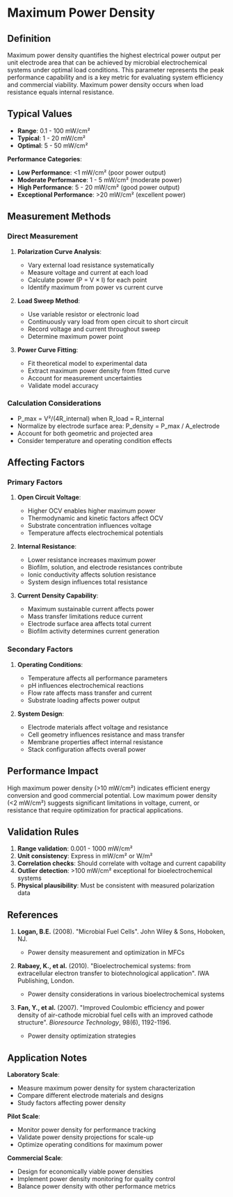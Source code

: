 <!--
Parameter ID: maximum_power_density
Category: electrical
Generated: 2025-01-16T12:39:00.000Z
-->

# Maximum Power Density

## Definition

Maximum power density quantifies the highest electrical power output per unit
electrode area that can be achieved by microbial electrochemical systems under
optimal load conditions. This parameter represents the peak performance
capability and is a key metric for evaluating system efficiency and commercial
viability. Maximum power density occurs when load resistance equals internal
resistance.

## Typical Values

- **Range**: 0.1 - 100 mW/cm²
- **Typical**: 1 - 20 mW/cm²
- **Optimal**: 5 - 50 mW/cm²

**Performance Categories**:

- **Low Performance**: <1 mW/cm² (poor power output)
- **Moderate Performance**: 1 - 5 mW/cm² (moderate power)
- **High Performance**: 5 - 20 mW/cm² (good power output)
- **Exceptional Performance**: >20 mW/cm² (excellent power)

## Measurement Methods

### Direct Measurement

1. **Polarization Curve Analysis**:
   - Vary external load resistance systematically
   - Measure voltage and current at each load
   - Calculate power (P = V × I) for each point
   - Identify maximum from power vs current curve

2. **Load Sweep Method**:
   - Use variable resistor or electronic load
   - Continuously vary load from open circuit to short circuit
   - Record voltage and current throughout sweep
   - Determine maximum power point

3. **Power Curve Fitting**:
   - Fit theoretical model to experimental data
   - Extract maximum power density from fitted curve
   - Account for measurement uncertainties
   - Validate model accuracy

### Calculation Considerations

- P_max = V²/(4R_internal) when R_load = R_internal
- Normalize by electrode surface area: P_density = P_max / A_electrode
- Account for both geometric and projected area
- Consider temperature and operating condition effects

## Affecting Factors

### Primary Factors

1. **Open Circuit Voltage**:
   - Higher OCV enables higher maximum power
   - Thermodynamic and kinetic factors affect OCV
   - Substrate concentration influences voltage
   - Temperature affects electrochemical potentials

2. **Internal Resistance**:
   - Lower resistance increases maximum power
   - Biofilm, solution, and electrode resistances contribute
   - Ionic conductivity affects solution resistance
   - System design influences total resistance

3. **Current Density Capability**:
   - Maximum sustainable current affects power
   - Mass transfer limitations reduce current
   - Electrode surface area affects total current
   - Biofilm activity determines current generation

### Secondary Factors

1. **Operating Conditions**:
   - Temperature affects all performance parameters
   - pH influences electrochemical reactions
   - Flow rate affects mass transfer and current
   - Substrate loading affects power output

2. **System Design**:
   - Electrode materials affect voltage and resistance
   - Cell geometry influences resistance and mass transfer
   - Membrane properties affect internal resistance
   - Stack configuration affects overall power

## Performance Impact

High maximum power density (>10 mW/cm²) indicates efficient energy conversion
and good commercial potential. Low maximum power density (<2 mW/cm²) suggests
significant limitations in voltage, current, or resistance that require
optimization for practical applications.

## Validation Rules

1. **Range validation**: 0.001 - 1000 mW/cm²
2. **Unit consistency**: Express in mW/cm² or W/m²
3. **Correlation checks**: Should correlate with voltage and current capability
4. **Outlier detection**: >100 mW/cm² exceptional for bioelectrochemical systems
5. **Physical plausibility**: Must be consistent with measured polarization data

## References

1. **Logan, B.E.** (2008). "Microbial Fuel Cells". John Wiley & Sons, Hoboken,
   NJ.
   - Power density measurement and optimization in MFCs

2. **Rabaey, K., et al.** (2010). "Bioelectrochemical systems: from
   extracellular electron transfer to biotechnological application". IWA
   Publishing, London.
   - Power density considerations in various bioelectrochemical systems

3. **Fan, Y., et al.** (2007). "Improved Coulombic efficiency and power density
   of air-cathode microbial fuel cells with an improved cathode structure".
   _Bioresource Technology_, 98(6), 1192-1196.
   - Power density optimization strategies

## Application Notes

**Laboratory Scale**:

- Measure maximum power density for system characterization
- Compare different electrode materials and designs
- Study factors affecting power density

**Pilot Scale**:

- Monitor power density for performance tracking
- Validate power density projections for scale-up
- Optimize operating conditions for maximum power

**Commercial Scale**:

- Design for economically viable power densities
- Implement power density monitoring for quality control
- Balance power density with other performance metrics
